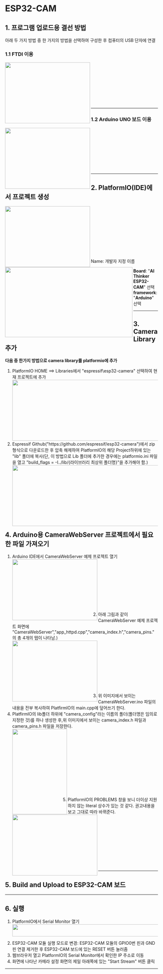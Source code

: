 # ESP32-CAM<br>
## 1. 프로그램 업로드용 결선 방법 <br>
아래 두 가지 방법 중 한 가지의 방법을 선택하여 구성한 후 컴퓨터의 USB 단자에 연결<br>

### 1.1 FTDI 이용
<img src="https://user-images.githubusercontent.com/24539773/204515143-75981249-23a6-4a84-af99-289dc6b4e4c0.png" width="280" height="200" align="left">
<br><br><br><br><br><br><br><br><hr>

### 1.2 Arduino UNO 보드 이용<br>
<img src="https://user-images.githubusercontent.com/24539773/204515770-8448b033-690c-46bc-b4b8-9ba480a757cd.png" width="280" height="200" align="left">
<br><br><br><br><br><br><br><br><hr>

## 2. PlatformIO(IDE)에서 프로젝트 생성 <br>
<a href="https://platformio.org/" target="_blank">
  <img src="https://user-images.githubusercontent.com/24539773/204492337-c76cb87f-93e6-4132-af63-6062e60ef4e8.png" width="280" height="200" align="left">
</a>

<img src="https://user-images.githubusercontent.com/24539773/205210647-87ed6b04-49c6-4079-a95b-1ed1a1ef54e4.png" width="420" height="230" align="left">
<br><br><br><br><br><br><br><br><br><br>
Name: 개발자 지정 이름<br>

**Board**: "**AI Thinker ESP32-CAM**" 선택<br>
**framework**: "**Arduino**" 선택<br>
<hr>

## 3. Camera Library 추가

**다음 중 한가지 방법으로 camera library를 platformio에 추가**<br>
<ol>
  <li>PlatformIO HOME ==> Libraries에서 "espressif\esp32-camera" 선택하여 현재 프로젝트에 추가</li>
  <img src="https://user-images.githubusercontent.com/24539773/205213815-f62b6013-49f7-4ea0-8e34-52c18d78559a.png" width="500" height="200" align="left">
  <br><br><br><br><br><br><br><br><br><br>
  <li>Espressif Github("https://github.com/espressif/esp32-camera")에서 zip 형식으로 다운로드한 후 압축 해제하여 PlatformIO의 해당 Project하위에 있는 "lib" 폴더에 복사(단, 이 방법으로 Lib 폴더에 추가한 경우에는 platformio.ini 파일을 열고 "build_flags = -I../lib/{라이브러리 최상위 폴더명}"을 추가해야 함.)</li>
 <img src="https://user-images.githubusercontent.com/24539773/205217298-690e8de5-d3f1-4930-b658-72daaab38ea1.png" width="500" height="200" align="left">
 
  <br><br><br><br><br><br><br><br><br>
</ol>
<hr>

## 4. Arduino용 CameraWebServer 프로젝트에서 필요한 파일 가져오기
<ol>
  <li>Arduino IDE에서 CameraWebServer 예제 프로젝트 열기</li>
  <img src="https://user-images.githubusercontent.com/24539773/205213382-a8a83a5c-f60f-43d9-b8dd-a3436d550cbc.png" width="280" height="200" align="left">
  <br><br><br><br><br><br><br><br><br><br>
  <li>아래 그림과 같이 CameraWebServer 예제 프로젝트 화면에 "CameraWebServer","app_httpd.cpp","camera_index.h","camera_pins."의 총 4개의 탭이 나타남.)</li>
  <img src="https://user-images.githubusercontent.com/24539773/205215215-e9c56807-44c7-4e96-baed-1258f8ebc5ea.png" width="280" height="200" align="left">
  <br><br><br><br><br><br><br><br><br><br>
  <li>위 이미지에서 보이는 CameraWebServer.ino 파일의 내용을 전부 복사하여 PlatfirmIO의 main.cpp에 덮어쓰기 한다.</li>
  <li>PlatfirmIO의 lib폴더 하위에 "camera_config"라는 이름의 폴더(폴더명은 임의로 지정한 것)를 하나 생성한 후,위 이미지에서 보이는 camera_index.h 파일과 camera_pins.h 파일을 저장한다.</li>
  <img src="https://user-images.githubusercontent.com/24539773/205219964-26f80d78-19be-42ce-a67b-d15a0eb6817b.png" width="180" height="280" align="left">
  <br><br><br><br><br><br><br><br><br><br><br><br><br>
  
  <li>PlatformIO의 PROBLEMS 창을 보니 더이상 지원하지 않는 literal 상수가 있는 것 같다. 권고내용을 보고 그대로 따라 바뀌준다.</li>
  <img src="https://user-images.githubusercontent.com/24539773/205221333-fb813f83-7362-4625-81b2-9782823b5cfe.png" width="280" height="200" align="left">
  <br><br><br><br><br><br><br><br><br><br>

</ol>
<hr>

## 5. Build and Upload to ESP32-CAM 보드
<hr>

## 6. 실행  
<ol>
  <li>PlatformIO에서 Serial Monitor 열기</li>
  <img src="https://user-images.githubusercontent.com/24539773/205221650-5c583c83-306c-4cb3-8842-247bb8bbe668.png" width="618" height="40" align="left">
   <br><br><br>
  <li>ESP32-CAM 모듈 실행 모드로 변경: ESP32-CAM 모듈의 GPIO0번 핀과 GND핀 연결 제거한 후 ESP32-CAM 보드에 있는 RESET 버튼 눌러줌</li>
  <li>웹브라우저 열고 PlatformIO의 Serial Monitor에서 확인한 IP 주소로 이동 </li>
  <li>화면에 나타난 카메라 설정 화면의 제일 아래쪽에 있는 "Start Stream" 버튼 클릭</li>
</ol>
<hr>

 

